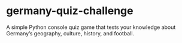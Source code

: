 # germany-quiz-challenge
A simple Python console quiz game that tests your knowledge about Germany’s geography, culture, history, and football.
